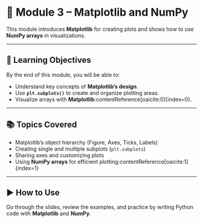 # 📘 Module 3 – Matplotlib and NumPy

This module introduces **Matplotlib** for creating plots and shows how to use **NumPy arrays** in visualizations.  

---

## 🎯 Learning Objectives
By the end of this module, you will be able to:
- Understand key concepts of **Matplotlib’s design**.  
- Use **`plt.subplots()`** to create and organize plotting areas.  
- Visualize arrays with **Matplotlib**:contentReference[oaicite:0]{index=0}.  

---

## 📚 Topics Covered
- Matplotlib’s object hierarchy (Figure, Axes, Ticks, Labels)  
- Creating single and multiple subplots (`plt.subplots`)  
- Sharing axes and customizing plots  
- Using **NumPy arrays** for efficient plotting:contentReference[oaicite:1]{index=1}  

---

## ▶️ How to Use
Go through the slides, review the examples, and practice by writing Python code with **Matplotlib** and **NumPy**.  
